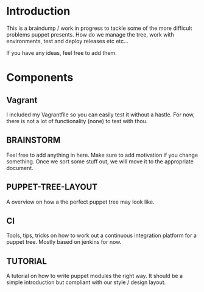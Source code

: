 # Introduction

This is a braindump / work in progress to tackle some of the more difficult
problems puppet presents. How do we manage the tree, work with environments,
test and deploy releases etc etc...

If you have any ideas, feel free to add them.

# Components

## Vagrant

I included my Vagrantfile so you can easily test it without a hastle.
For now, there is not a lot of functionality (none) to test with thou.

## BRAINSTORM

Feel free to add anything in here. Make sure to add motivation if you change
something. Once we sort some stuff out, we will move it to the appropriate
document.

## PUPPET-TREE-LAYOUT

A overview on how a the perfect puppet tree may look like.

## CI

Tools, tips, tricks on how to work out a continuous integration platform for
a puppet tree. Mostly based on jenkins for now.

## TUTORIAL

A tutorial on how to write puppet modules the right way. It should be a
simple introduction but compliant with our style / design layout.

